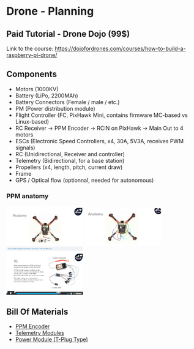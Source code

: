 # Drone - Planning

## Paid Tutorial - Drone Dojo (99$)

Link to the course: https://dojofordrones.com/courses/how-to-build-a-raspberry-pi-drone/

## Components
* Motors (1000KV)
* Battery (LiPo, 2200MAh)
* Battery Connectors (Female / male / etc.)
* PM (Power distribution module)
* Flight Controller (FC, PixHawk Mini, contains firmware MC-based vs Linux-based)
* RC Receiver → PPM Encoder → RCIN on PixHawk → Main Out to 4 motors
* ESCs (Electronic Speed Controllers, x4, 30A, 5V3A, receives PWM signals)
* RC (Unidirectional, Receiver and controller)
* Telemetry (Bidirectional,  for a base station)
* Propellers (x4, length, pitch, current draw)
* Frame
* GPS / Optical flow (optionnal, needed for autonomous)

### PPM anatomy
<img src="./assets/PPM1.png" alt="PPM Schema 1" style="width:200px;"/>
<img src="./assets/PPM2.png" alt="PPM Schema 2" style="width:200px;"/>
<img src="./assets/PPM3.png" alt="PPM Schema 3" style="width:200px;"/>

## Bill Of Materials
* [PPM Encoder](https://www.amazon.ca/gp/product/B00HCA40HA/ref=ewc_pr_img_3?smid=A3OKQ1PMPIPWYS&psc=1)
* [Telemetry Modules](https://www.amazon.ca/gp/product/B01A8E8XWO/ref=ox_sc_act_title_2?smid=A1M51LMF2UUH8P&psc=1)
* [Power Module (T-Plug Type)](https://www.amazon.ca/gp/product/B077LRQ1PF/ref=ewc_pr_img_4?smid=A1XP3AYNGA5NKS&psc=1)